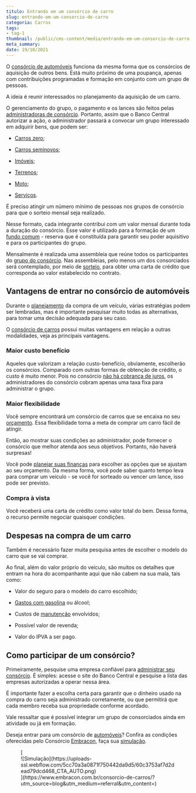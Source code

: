 ```yaml
---
titulo: Entrando em um consórcio de carro
slug: entrando-em-um-consorcio-de-carro
categoria: Carros
tags:
- tag-1
thumbnail: /public/cms-content/media/entrando-em-um-consorcio-de-carro.jpg
meta_summary: 
date: 19/10/2021
---
```

O [consórcio de automóveis](https://www.embracon.com.br/blog/guia-para-consorcio-de-automoveis-de-a-a-z) funciona da mesma forma que os consórcios de aquisição de outros bens. Está muito próximo de uma poupança, apenas com contribuições programadas e formação em conjunto com um grupo de pessoas.

A ideia é reunir interessados ​​no planejamento da aquisição de um carro.

O gerenciamento do grupo, o pagamento e os lances são feitos pelas [administradoras de consórcio](https://www.embracon.com.br/conhecaoconsorcio/o-que-e-uma-administradora-de-consorcio). Portanto, assim que o Banco Central autorizar a ação, o administrador passará a convocar um grupo interessado em adquirir bens, que podem ser:

- [Carros zero](https://www.embracon.com.br/blog/conquiste-seu-carro-zero-km-com-um-consorcio);

- [Carros seminovos;](https://www.embracon.com.br/blog/carro-zero-ou-seminovo)
- [Imóveis](https://www.embracon.com.br/blog/16-maiores-duvidas-sobre-o-consorcio-de-imoveis);
- [Terrenos](https://www.embracon.com.br/blog/vale-a-pena-comprar-um-terreno-para-investir);
- [Moto](https://www.embracon.com.br/blog/faca-o-consorcio-de-moto-e-realize-seu-sonho);
- [Serviços](https://www.embracon.com.br/blog/tudo-que-voce-pode-fazer-com-o-consorcio-de-servicos).

É preciso atingir um número mínimo de pessoas nos grupos de consórcio para que o sorteio mensal seja realizado.

Nesse formato, cada integrante contribui com um valor mensal durante toda a duração do consórcio. Esse valor é utilizado para a formação de um [fundo comum](https://www.embracon.com.br/blog/o-que-e-o-fundo-comum-no-consorcio) - reserva que é constituída para garantir seu poder aquisitivo e para os participantes do grupo.

Mensalmente é realizada uma assembleia que reúne todos os participantes do [grupo do consórcio](https://www.embracon.com.br/blog/o-que-e-o-fundo-comum-no-consorcio). Nas assembleias, pelo menos um dos consorciados será contemplado, por meio de [sorteio](https://www.embracon.com.br/conhecaoconsorcio/como-sao-realizados-os-sorteios-nas-assembleias), para obter uma carta de crédito que corresponda ao valor estabelecido no contrato.

Vantagens de entrar no consórcio de automóveis 
-----------------------------------------------

Durante o [planejamento](https://www.embracon.com.br/blog/planejamento-financeiro-um-guia-para-as-financas-nao-sairem-de-controle) da compra de um veículo, várias estratégias podem ser lembradas, mas é importante pesquisar muito todas as alternativas, para tomar uma decisão adequada para seu caso.

O [consórcio de carros](https://www.embracon.com.br/blog/conheca-os-20-principais-carros-do-brasil) possui muitas vantagens em relação a outras modalidades, veja as principais vantagens.

### Maior custo benefício 

Aqueles que valorizam a relação custo-benefício, obviamente, escolherão os consórcios. Comparado com outras formas de obtenção de crédito, o custo é muito menor. Pois no consórcio [não há cobrança de juros](https://www.embracon.com.br/blog/parcela-de-consorcio-tem-juros), os administradores do consórcio cobram apenas uma taxa fixa para administrar o grupo.

### Maior flexibilidade 

Você sempre encontrará um consórcio de carros que se encaixa no seu [orçamento](https://www.embracon.com.br/blog/como-fazer-um-orcamento-familiar-sem-erro). Essa flexibilidade torna a meta de comprar um carro fácil de atingir.

Então, ao mostrar suas condições ao administrador, pode fornecer o consórcio que melhor atenda aos seus objetivos. Portanto, não haverá surpresas!

Você pode [planejar suas finanças](https://www.embracon.com.br/blog/planejamento-financeiro-para-a-compra-de-um-carro) para escolher as opções que se ajustam ao seu orçamento. Da mesma forma, você pode saber quanto tempo leva para comprar um veículo - se você for sorteado ou vencer um lance, isso pode ser previsto.

### Compra à vista 

Você receberá uma carta de crédito como valor total do bem. Dessa forma, o recurso permite negociar quaisquer condições.

Despesas na compra de um carro 
-------------------------------

Também é necessário fazer muita pesquisa antes de escolher o modelo do carro que se vai comprar.

Ao final, além do valor próprio do veículo, são muitos os detalhes que entram na hora do acompanhante aqui que não cabem na sua mala, tais como:

- Valor do seguro para o modelo do carro escolhido;
- [Gastos com gasolina](https://www.embracon.com.br/blog/como-economizar-em-tempos-de-gasolina-tao-cara) ou álcool;
- Custos de [manutenção](https://www.embracon.com.br/blog/manutencao-preventiva-vale-a-pena-investir) envolvidos;
- Possível valor de revenda;

- Valor do IPVA a ser pago.

Como participar de um consórcio? 
---------------------------------

Primeiramente, pesquise uma empresa confiável para [administrar seu consórcio](https://www.embracon.com.br/blog/como-escolher-uma-administradora-de-consorcio). É simples: acesse o site do Banco Central e pesquise a lista das empresas autorizadas a operar nessa área.

É importante fazer a escolha certa para garantir que o dinheiro usado na compra do carro seja administrado corretamente, ou que permitirá que cada membro receba sua propriedade conforme acordado.

Vale ressaltar que é possível integrar um grupo de consorciados ainda em atividade ou já em formação.

Deseja entrar para um consórcio de [automóveis](https://www.embracon.com.br/blog/como-funciona-consorcio-de-automoveis-por-que-boa-opcao)? Confira as condições oferecidas pelo Consórcio [Embracon](https://www.embracon.com.br/a-embracon), faça sua [simulação](https://www.embracon.com.br/servicos/simulacao-de-consorcio).

<figure class="w-richtext-figure-type-image w-richtext-align-center">[<div>![Simulação](https://uploads-ssl.webflow.com/5cc70a3a0871f750442da9d5/60c3753af7d2dead79dcd468_CTA_AUTO.png)</div>](https://www.embracon.com.br/consorcio-de-carros/?utm_source=blog&utm_medium=referral&utm_content=)</figure>
